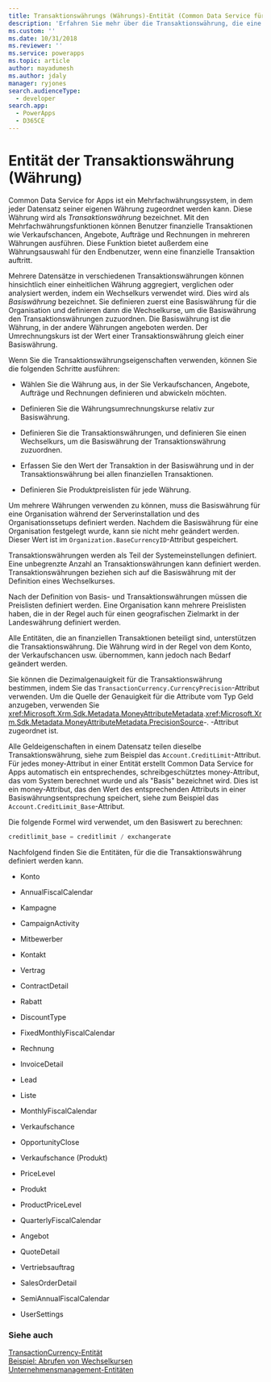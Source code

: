 ```yaml
---
title: Transaktionswährungs (Währungs)-Entität (Common Data Service für Apps) | Microsoft Docs
description: 'Erfahren Sie mehr über die Transaktionswährung, die eine Mehrfachwährungsfunktion ist und es Benutzern ermöglicht, finanzielle Transaktionen in mehreren Währungen auszuführen. Mehrere Datensätze in verschiedenen Transaktionswährungen können in einer einheitlichen Währung aggregiert, verglichen oder analysiert werden, indem die Basiswährung verwendet wird.'
ms.custom: ''
ms.date: 10/31/2018
ms.reviewer: ''
ms.service: powerapps
ms.topic: article
author: mayadumesh
ms.author: jdaly
manager: ryjones
search.audienceType:
  - developer
search.app:
  - PowerApps
  - D365CE
---
```

# <a name="transaction-currency-currency-entity"></a>Entität der Transaktionswährung (Währung)

Common Data Service for Apps ist ein Mehrfachwährungssystem, in dem jeder Datensatz seiner eigenen Währung zugeordnet werden kann. Diese Währung wird als *Transaktionswährung* bezeichnet. Mit den Mehrfachwährungsfunktionen können Benutzer finanzielle Transaktionen wie Verkaufschancen, Angebote, Aufträge und Rechnungen in mehreren Währungen ausführen. Diese Funktion bietet außerdem eine Währungsauswahl für den Endbenutzer, wenn eine finanzielle Transaktion auftritt.  
  
 Mehrere Datensätze in verschiedenen Transaktionswährungen können hinsichtlich einer einheitlichen Währung aggregiert, verglichen oder analysiert werden, indem ein Wechselkurs verwendet wird. Dies wird als *Basiswährung* bezeichnet. Sie definieren zuerst eine Basiswährung für die Organisation und definieren dann die Wechselkurse, um die Basiswährung den Transaktionswährungen zuzuordnen. Die Basiswährung ist die Währung, in der andere Währungen angeboten werden. Der Umrechnungskurs ist der Wert einer Transaktionswährung gleich einer Basiswährung.  
  
 Wenn Sie die Transaktionswährungseigenschaften verwenden, können Sie die folgenden Schritte ausführen:  
  
- Wählen Sie die Währung aus, in der Sie Verkaufschancen, Angebote, Aufträge und Rechnungen definieren und abwickeln möchten.  
  
- Definieren Sie die Währungsumrechnungskurse relativ zur Basiswährung.  
  
- Definieren Sie die Transaktionswährungen, und definieren Sie einen Wechselkurs, um die Basiswährung der Transaktionswährung zuzuordnen.  
  
- Erfassen Sie den Wert der Transaktion in der Basiswährung und in der Transaktionswährung bei allen finanziellen Transaktionen.  
  
- Definieren Sie Produktpreislisten für jede Währung.  
  
Um mehrere Währungen verwenden zu können, muss die Basiswährung für eine Organisation während der Serverinstallation und des Organisationssetups definiert werden. Nachdem die Basiswährung für eine Organisation festgelegt wurde, kann sie nicht mehr geändert werden. Dieser Wert ist im `Organization.BaseCurrencyID`-Attribut gespeichert.  
  
Transaktionswährungen werden als Teil der Systemeinstellungen definiert. Eine unbegrenzte Anzahl an Transaktionswährungen kann definiert werden. Transaktionswährungen beziehen sich auf die Basiswährung mit der Definition eines Wechselkurses.  
  
Nach der Definition von Basis- und Transaktionswährungen müssen die Preislisten definiert werden. Eine Organisation kann mehrere Preislisten haben, die in der Regel auch für einen geografischen Zielmarkt in der Landeswährung definiert werden.  
  
Alle Entitäten, die an finanziellen Transaktionen beteiligt sind, unterstützen die Transaktionswährung. Die Währung wird in der Regel von dem Konto, der Verkaufschancen usw. übernommen, kann jedoch nach Bedarf geändert werden.  
  
Sie können die Dezimalgenauigkeit für die Transaktionswährung bestimmen, indem Sie das `TransactionCurrency.CurrencyPrecision`-Attribut verwenden. Um die Quelle der Genauigkeit für die Attribute vom Typ Geld anzugeben, verwenden Sie <xref:Microsoft.Xrm.Sdk.Metadata.MoneyAttributeMetadata>.<xref:Microsoft.Xrm.Sdk.Metadata.MoneyAttributeMetadata.PrecisionSource>-. -Attribut zugeordnet ist.  
  
Alle Geldeigenschaften in einem Datensatz teilen dieselbe Transaktionswährung, siehe zum Beispiel das `Account.CreditLimit`-Attribut. Für jedes money-Attribut in einer Entität erstellt Common Data Service for Apps automatisch ein entsprechendes, schreibgeschütztes money-Attribut, das vom System berechnet wurde und als "Basis" bezeichnet wird. Dies ist ein money-Attribut, das den Wert des entsprechenden Attributs in einer Basiswährungsentsprechung speichert, siehe zum Beispiel das `Account.CreditLimit_Base`-Attribut.  
  
Die folgende Formel wird verwendet, um den Basiswert zu berechnen:  
  
```csharp  
creditlimit_base = creditlimit / exchangerate  
```  
  
Nachfolgend finden Sie die Entitäten, für die die Transaktionswährung definiert werden kann.  
  
-   Konto  
  
-   AnnualFiscalCalendar  
  
-   Kampagne  
  
-   CampaignActivity  
  
-   Mitbewerber  
  
-   Kontakt  
  
-   Vertrag  
  
-   ContractDetail  
  
-   Rabatt  
  
-   DiscountType  
  
-   FixedMonthlyFiscalCalendar  
  
-   Rechnung  
  
-   InvoiceDetail  
  
-   Lead  
  
-   Liste  
  
-   MonthlyFiscalCalendar  
  
-   Verkaufschance  
  
-   OpportunityClose  
  
-   Verkaufschance (Produkt)  
  
-   PriceLevel  
  
-   Produkt  
  
-   ProductPriceLevel  
  
-   QuarterlyFiscalCalendar  
  
-   Angebot  
  
-   QuoteDetail  
  
-   Vertriebsauftrag  
  
-   SalesOrderDetail  
  
-   SemiAnnualFiscalCalendar  
  
-   UserSettings  
  
### <a name="see-also"></a>Siehe auch  
 [TransactionCurrency-Entität](reference/entities/transactioncurrency.md)   
 [Beispiel: Abrufen von Wechselkursen](org-service/samples/retrieve-currency-exchange-rate.md)   
 [Unternehmensmanagement-Entitäten](/dynamics365/customer-engagement/developer/business-management-entities)